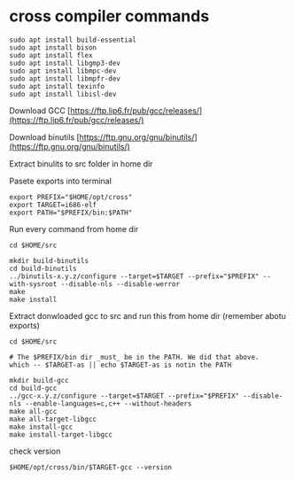 # cross compiler commands

```
sudo apt install build-essential
sudo apt install bison
sudo apt install flex
sudo apt install libgmp3-dev
sudo apt install libmpc-dev
sudo apt install libmpfr-dev
sudo apt install texinfo
sudo apt install libisl-dev
```

Download GCC [https://ftp.lip6.fr/pub/gcc/releases/](https://ftp.lip6.fr/pub/gcc/releases/)

Download binutils [https://ftp.gnu.org/gnu/binutils/](https://ftp.gnu.org/gnu/binutils/)

Extract binulits to src folder in home dir

Pasete exports into terminal

```
export PREFIX="$HOME/opt/cross"
export TARGET=i686-elf
export PATH="$PREFIX/bin:$PATH"
```

Run every command from home dir

```
cd $HOME/src

mkdir build-binutils
cd build-binutils
../binutils-x.y.z/configure --target=$TARGET --prefix="$PREFIX" --with-sysroot --disable-nls --disable-werror
make
make install
```

Extract donwloaded gcc to src and run this from home dir (remember abotu exports)

```
cd $HOME/src

# The $PREFIX/bin dir _must_ be in the PATH. We did that above.
which -- $TARGET-as || echo $TARGET-as is notin the PATH

mkdir build-gcc
cd build-gcc
../gcc-x.y.z/configure --target=$TARGET --prefix="$PREFIX" --disable-nls --enable-languages=c,c++ --without-headers
make all-gcc
make all-target-libgcc
make install-gcc
make install-target-libgcc
```

check version

```
$HOME/opt/cross/bin/$TARGET-gcc --version
```
